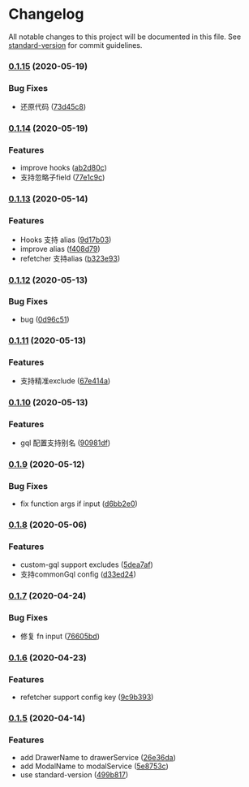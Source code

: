 # Changelog

All notable changes to this project will be documented in this file. See [standard-version](https://github.com/conventional-changelog/standard-version) for commit guidelines.

### [0.1.15](https://github.com/forsigner/gqlgen/compare/v0.1.14...v0.1.15) (2020-05-19)


### Bug Fixes

* 还原代码 ([73d45c8](https://github.com/forsigner/gqlgen/commit/73d45c8924ab64e79d154d9e7c278ad191133dc7))

### [0.1.14](https://github.com/forsigner/gqlgen/compare/v0.1.12...v0.1.14) (2020-05-19)


### Features

* improve hooks ([ab2d80c](https://github.com/forsigner/gqlgen/commit/ab2d80ca4babcfe015ce21ce47970bbf2a709686))
* 支持忽略子field ([77e1c9c](https://github.com/forsigner/gqlgen/commit/77e1c9cceac9c4cf515ef39bc689d257fa950996))

### [0.1.13](https://github.com/forsigner/gqlgen/compare/v0.1.12...v0.1.13) (2020-05-14)


### Features

* Hooks 支持 alias ([9d17b03](https://github.com/forsigner/gqlgen/commit/9d17b031afd2c748826123cc58c7c4529d63f713))
* improve alias ([f408d79](https://github.com/forsigner/gqlgen/commit/f408d7902669c64784ca2e17fc2c63011fac1a0c))
* refetcher 支持alias ([b323e93](https://github.com/forsigner/gqlgen/commit/b323e93a27ffaeaa6fc4985f2b46584127d22ddb))

### [0.1.12](https://github.com/forsigner/gqlgen/compare/v0.1.11...v0.1.12) (2020-05-13)


### Bug Fixes

* bug ([0d96c51](https://github.com/forsigner/gqlgen/commit/0d96c511fa1d1c50b2ba29b099126ae37c4ee5dd))

### [0.1.11](https://github.com/forsigner/gqlgen/compare/v0.1.10...v0.1.11) (2020-05-13)


### Features

* 支持精准exclude ([67e414a](https://github.com/forsigner/gqlgen/commit/67e414a6d4e60c307f5baf44060dc43a9f5c0566))

### [0.1.10](https://github.com/forsigner/gqlgen/compare/v0.1.9...v0.1.10) (2020-05-13)


### Features

* gql 配置支持别名 ([90981df](https://github.com/forsigner/gqlgen/commit/90981dfc892ef5736692d70f1b43cff1c7fdc927))

### [0.1.9](https://github.com/forsigner/gqlgen/compare/v0.1.8...v0.1.9) (2020-05-12)


### Bug Fixes

* fix function args if input ([d6bb2e0](https://github.com/forsigner/gqlgen/commit/d6bb2e0bce4cba944799e5a18e6bab75ffc44c63))

### [0.1.8](https://github.com/forsigner/gqlgen/compare/v0.1.7...v0.1.8) (2020-05-06)


### Features

* custom-gql support excludes ([5dea7af](https://github.com/forsigner/gqlgen/commit/5dea7af36e7ff48491c7c9ca1121d0459b29b5da))
* 支持commonGql config ([d33ed24](https://github.com/forsigner/gqlgen/commit/d33ed2457805b91e23ed9be9b05b73ac146e50f8))

### [0.1.7](https://github.com/forsigner/gqlgen/compare/v0.1.6...v0.1.7) (2020-04-24)


### Bug Fixes

* 修复 fn input ([76605bd](https://github.com/forsigner/gqlgen/commit/76605bd8454c2b86a201b0d2e36e14a871b5ddfb))

### [0.1.6](https://github.com/forsigner/gqlgen/compare/v0.1.5...v0.1.6) (2020-04-23)


### Features

* refetcher support config key ([9c9b393](https://github.com/forsigner/gqlgen/commit/9c9b3937ce3504a317884c269123a4ebba6808d8))

### [0.1.5](https://github.com/forsigner/gqlgen/compare/v0.1.4...v0.1.5) (2020-04-14)


### Features

* add DrawerName to drawerService ([26e36da](https://github.com/forsigner/gqlgen/commit/26e36da2e9ff8d85fb5d92ff005bb11cbe58f2ce))
* add ModalName to modalService ([5e8753c](https://github.com/forsigner/gqlgen/commit/5e8753cf1dc84959e568d499e2988c4a078cf1ca))
* use standard-version ([499b817](https://github.com/forsigner/gqlgen/commit/499b81792d8a0a3fa3e2490b7d20b82bc691ddb5))
